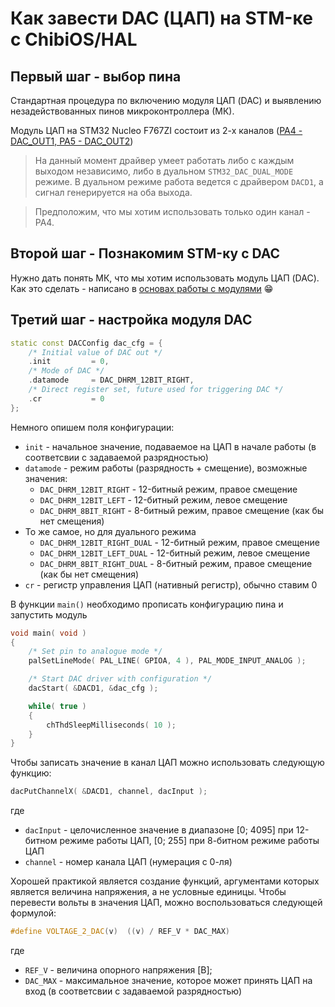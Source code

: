 # Как завести DAC (ЦАП) на STM-ке c ChibiOS/HAL

## Первый шаг - выбор пина

Стандартная процедура по включению модуля ЦАП (DAC) и выявлению незадействованных пинов микроконтроллера (МК). 

Модуль ЦАП на STM32 Nucleo F767ZI состоит из 2-х каналов ([PA4 - DAC_OUT1, PA5 - DAC_OUT2](https://www.st.com/content/ccc/resource/technical/document/datasheet/group3/c5/37/9c/1d/a6/09/4e/1a/DM00273119/files/DM00273119.pdf/jcr:content/translations/en.DM00273119.pdf#page=69))

> На данный момент драйвер умеет работать либо с каждым выходом независимо, либо в дуальном `STM32_DAC_DUAL_MODE` режиме. В дуальном режиме работа ведется с драйвером `DACD1`, а сигнал генерируется на оба выхода.

> Предположим, что мы хотим использовать только один канал - PA4.  

## Второй шаг - Познакомим STM-ку с DAC

Нужно дать понять МК, что мы хотим использовать модуль ЦАП (DAC). Как это сделать - написано в [основах работы с модулями](Basics.md) :grin:

## Третий шаг - настройка модуля DAC

```cpp
static const DACConfig dac_cfg = {
    /* Initial value of DAC out */
    .init         = 0,
    /* Mode of DAC */
    .datamode     = DAC_DHRM_12BIT_RIGHT,
    /* Direct register set, future used for triggering DAC */
    .cr           = 0
};
``` 

Немного опишем поля конфигурации:
* `init` - начальное значение, подаваемое на ЦАП в начале работы (в соответсвии с задаваемой разрядностью)
* `datamode` - режим работы (разрядность + смещение), возможные значения:
  - `DAC_DHRM_12BIT_RIGHT` - 12-битный режим, правое смещение
  - `DAC_DHRM_12BIT_LEFT` - 12-битный режим, левое смещение
  - `DAC_DHRM_8BIT_RIGHT` - 8-битный режим, правое смещение (как бы нет смещения)
* То же самое, но для дуального режима
  - `DAC_DHRM_12BIT_RIGHT_DUAL` - 12-битный режим, правое смещение
  - `DAC_DHRM_12BIT_LEFT_DUAL` - 12-битный режим, левое смещение
  - `DAC_DHRM_8BIT_RIGHT_DUAL` - 8-битный режим, правое смещение (как бы нет смещения)
* `cr` - регистр управления ЦАП (нативный регистр), обычно ставим 0


В функции `main()` необходимо прописать конфигурацию пина и запустить модуль

```cpp
void main( void )
{
    /* Set pin to analogue mode */
    palSetLineMode( PAL_LINE( GPIOA, 4 ), PAL_MODE_INPUT_ANALOG );

    /* Start DAC driver with configuration */
    dacStart( &DACD1, &dac_cfg );

    while( true )
    {
    	chThdSleepMilliseconds( 10 );
    }
}
```

Чтобы записать значение в канал ЦАП можно использовать следующую функцию:
   
```cpp
dacPutChannelX( &DACD1, channel, dacInput );
```

где
* `dacInput` - целочисленное значение в диапазоне [0; 4095] при 12-битном режиме работы ЦАП, [0; 255] при 8-битном режиме работы ЦАП
* `channel` - номер канала ЦАП (нумерация с 0-ля)

Хорошей практикой является создание функций, аргументами которых является величина напряжения, а не условные единицы. 
Чтобы перевести вольты в значения ЦАП, можно воспользоваться следующей формулой:

```cpp
#define VOLTAGE_2_DAC(v)  ((v) / REF_V * DAC_MAX)
```

где 
* `REF_V` - величина опорного напряжения [B];
* `DAC_MAX` - максимальное значение, которое может принять ЦАП на вход (в соответсвии с задаваемой разрядностью)